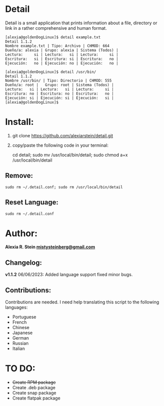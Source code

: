# Detail

Detail is a small application that prints information about a file, directory or link in a rather comprehensive and human format.

    [alexia@goldenDogLinux]$ detail example.txt  
    Detail 1.1.2
    Nombre example.txt | Tipo: Archivo | CHMOD: 664  
    Dueño/a: alexia | Grupo: alexia | Sistema (Todos) | 
    Lectura:     si | Lectura:   si | Lectura:     si | 
    Escritura:   si | Escritura: si | Escritura:   no |
    Ejecución:   no | Ejecución: no | Ejecución:   no |
    
    [alexia@goldenDogLinux]$ detail /usr/bin/
    Detail 1.1.2 
    Nombre /usr/bin/ | Tipo: Directorio | CHMOD: 555
    Dueño/a: root |   Grupo: root | Sistema (Todos) |
    Lectura:   si | Lectura:   si | Lectura:     si |
    Escritura: no | Escritura: no | Escritura:   no |  
    Ejecución: si | Ejecución: si | Ejecución:   si | 
    [alexia@goldenDogLinux]$


# Install:

 1. git clone https://github.com/alexiarstein/detail.git
 2. copy/paste the following code in your terminal:

    cd detail; sudo mv /usr/local/bin/detail; sudo chmod a+x /usr/local/bin/detail

## Remove:

    sudo rm ~/.detail.conf; sudo rm /usr/local/bin/detail

## Reset Language:

    sudo rm ~/.detail.conf


# Author:
**Alexia R. Stein  <mistysteinberg@gmail.com>**

## Changelog:

**v1.1.2**
06/06/2023: Added language support
fixed minor bugs.

## Contributions:
Contributions are needed. I need help translating this script to the following languages:

 - Portuguese
 - French
 - Chinese
 - Japanese
 - German
 - Russian
 - Italian 
  

# TO DO:

 - ~~Create RPM package~~
 - Create .deb package
 - Create snap package
 - Create flatpak package
